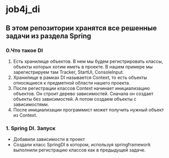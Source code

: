 # job4j_di

## В этом репозитории хранятся все решенные задачи из раздела Spring

### 0.Что такое DI

1. Есть хранилище объектов. В нем мы будем регистрировать классы, объекты которых хотим иметь в проекте.
В нашем примере мы зарегистрируем там Tracker, StartUI, ConsoleInput.
2. Хранилище в рамках DI называется Context, то есть объекты относящиеся к предметной области нашего проекта.
3. После регистрации классов Context начинает инициализацию объектов. Он строит дерево зависимостей. Сначала он создает объекты без зависимостей.
А потом создаем объекты с зависимостями.
4. После инициализации программист может получить нужный объект из Context.

### 1. Spring DI. Запуск 
* Добавили зависимости в проект
* Создали класс SpringDI в котором, используя springframework выполнили регистрацию классов как в предыдущей задаче.